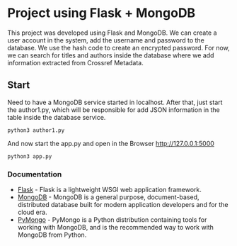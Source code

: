 # Project using Flask + MongoDB
This project was developed using Flask and MongoDB.
We can create a user account in the system, add the username and password to the database. We use the hash code to create an encrypted password.
For now, we can search for titles and authors inside the database where we add information extracted from Crossref Metadata.


## Start
Need to have a MongoDB service started in localhost.
After that, just start the author1.py, which will be responsible for add JSON information in the table inside the database service.

```
python3 author1.py
```
And now start the app.py and open in the Browser http://127.0.0.1:5000 
```
python3 app.py
```


### Documentation

* [Flask](https://flask.palletsprojects.com/en/1.1.x/) - Flask is a lightweight WSGI web application framework.
* [MongoDB](https://docs.mongodb.com/) - MongoDB is a general purpose, document-based, distributed database built for modern application developers and for the cloud era.
* [PyMongo](https://pymongo.readthedocs.io/en/stable/) - PyMongo is a Python distribution containing tools for working with MongoDB, and is the recommended way to work with MongoDB from Python.
